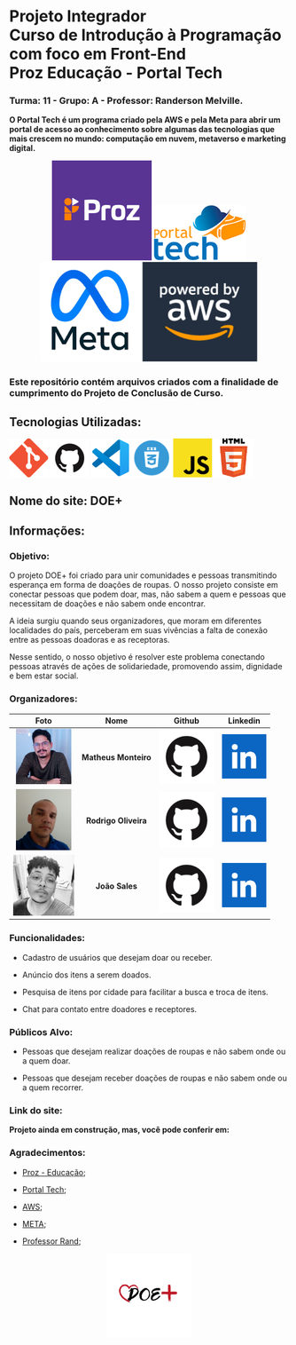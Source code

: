 # Projeto Integrador <br> Curso de Introdução à Programação com foco em Front-End <br> Proz Educação - Portal Tech 

### Turma: 11 - Grupo: A - Professor: Randerson Melville.

**O Portal Tech é um programa criado pela AWS e pela Meta para abrir um portal de acesso ao conhecimento sobre algumas das tecnologias que mais crescem no mundo: computação em nuvem, metaverso e marketing digital.**

<div align="center">
  <img alt="proz" height="180" src="img-idealizadores/img-proz.png">
  <img alt="portalTech" height="100" src="img-idealizadores/img-portalTech.png">
  <img alt="meta" height="180" src="img-idealizadores/img-meta.png">
  <img alt="aws" height="180" src="img-idealizadores/img-aws.png">
</div>

### Este repositório contém arquivos criados com a finalidade de cumprimento do Projeto de Conclusão de Curso.

## Tecnologias Utilizadas:

<div>
  <img align="center" alt="git" height="70" src="img-tecnologias/img-git.png">
  <img align="center" alt="github" height="70" src="img-tecnologias/img-github.png">
  <img align="center" alt="vsCode" height="70" src="img-tecnologias/img-vsCode.png">
  <img align="center" alt="css" height="70" src="img-tecnologias/img-css.png">
  <img align="center" alt="javascript" height="70" src="img-tecnologias/img-javascript.png">
  <img align="center" alt="html" height="70" src="img-tecnologias/img-html.png">
</div>

## Nome do site: DOE+

## Informações: 

### Objetivo:

<p>O projeto DOE+ foi criado para unir comunidades e pessoas transmitindo esperança em forma de doações de roupas. O nosso projeto consiste em conectar pessoas que podem doar, mas, não sabem a quem e pessoas que necessitam de doações e não sabem onde encontrar.</p>
<p>A ideia surgiu quando seus organizadores, que moram em diferentes localidades do país, perceberam em suas vivências a falta de conexão entre as pessoas doadoras e as receptoras. </p>
<p>Nesse sentido, o nosso objetivo é resolver este problema conectando pessoas através de ações de solidariedade, promovendo assim, dignidade e bem estar social.</p>

### Organizadores:

  Foto | Nome | Github | Linkedin 
  |:-----:|:------:|:--------:|:----------:|
<img alt="matheus" height="100" src="img-organizadores/img-matheus.jpg">| **Matheus Monteiro** | <a href="https://github.com/matheus-monteiro97"> <img alt="git-matheus" height="100" src="img-tecnologias/img-github.png"></a>|<a href="https://www.linkedin.com/in/matheus-monteiro97"><img alt="linkedin-matheus" height="80" src="img-organizadores/img-perfilProfissional.png"></a>|
<img alt="rodrigo" height="110" src="img-organizadores/img-rodrigo.jpeg">| **Rodrigo Oliveira** |<a href="https://github.com/rodri-oliveira"> <img alt="git-rodrigo" height="100" src="img-tecnologias/img-github.png"></a>|<a href="https://www.linkedin.com/in/rodrigo-de-oliveira-528a33203"><img alt="linkedin-rodrigo" height="80" src="img-organizadores/img-perfilProfissional.png"></a>|
<img alt="joao" height="110" src="img-organizadores/img-joao.jpeg">| **João Sales** |<a href="https://github.com/joao626"><img alt="git-joao" height="100" src="img-tecnologias/img-github.png"></a>|<a href="https://www.linkedin.com/in/jo%C3%A3o-sales-b183a819b"><img alt="linkedin-joao" height="80" src="img-organizadores/img-perfilProfissional.png"></a>|

### Funcionalidades:

 * Cadastro de usuários que desejam doar ou receber.
 
 * Anúncio dos itens a serem doados.
 
 * Pesquisa de itens por cidade para facilitar a busca e troca de itens.
 
 * Chat para contato entre doadores e receptores.

### Públicos Alvo: 

* Pessoas que desejam realizar doações de roupas e não sabem onde ou a quem doar.

* Pessoas que desejam receber doações de roupas e não sabem onde ou a quem recorrer.

### Link do site: 
**Projeto ainda em construção, mas, você pode conferir em:**

### Agradecimentos:
* [Proz - Educação](https://prozeducacao.com.br/);

* [Portal Tech](https://www.portaltechs.com/);
  
* [AWS](https://aws.amazon.com/pt/?nc2=h_lg);

* [META](https://about.meta.com/br/);

* [Professor Rand](https://github.com/RandMelville);

<div align="center">
    <img alt="logo" width = "30%" src="img/logo2.png">
</div>
